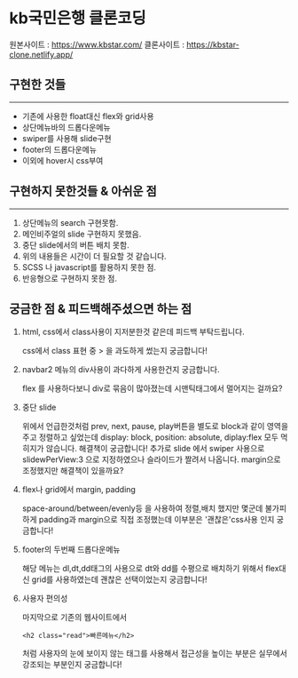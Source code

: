 # kb국민은행 클론코딩

원본사이트 : https://www.kbstar.com/
클론사이트 : https://kbstar-clone.netlify.app/

## 구현한 것들

---

- 기존에 사용한 float대신 flex와 grid사용
- 상단메뉴바의 드롭다운메뉴
- swiper를 사용해 slide구현
- footer의 드롭다운메뉴
- 이외에 hover시 css부여

## 구현하지 못한것들 & 아쉬운 점

---

1. 상단메뉴의 search 구현못함.
2. 메인비주얼의 slide 구현하지 못했음.
3. 중단 slide에서의 버튼 배치 못함.
4. 위의 내용들은 시간이 더 필요할 것 같습니다.
5. SCSS 나 javascript를 활용하지 못한 점.
6. 반응형으로 구현하지 못한 점.

## 궁금한 점 & 피드백해주셨으면 하는 점

1. html, css에서 class사용이 지저분한것 같은데 피드백 부탁드립니다.

   css에서 class 표현 중 > 을 과도하게 썼는지 궁금합니다!
2. navbar2 메뉴의 div사용이 과다하게 사용한건지 궁금합니다.

   flex 를 사용하다보니 div로 묶음이 많아졌는데 시맨틱태그에서 멀어지는 걸까요?
3. 중단 slide

   위에서 언급한것처럼 prev, next, pause, play버튼을 별도로 block과 같이 영역을 주고 정렬하고 싶었는데 display: block, position: absolute, diplay:flex 모두 먹히지가 않습니다. 해결책이 궁금합니다!
   추가로 slide 에서 swiper 사용으로 slidewPerView:3 으로 지정하였으나 슬라이드가 짤려서 나옵니다. margin으로 조정했지만 해결책이 있을까요?
4. flex나 grid에서 margin, padding

   space-around/between/evenly등 을 사용하여 정렬,배치 했지만 몇군데 불가피하게 padding과 margin으로 직접 조정했는데 이부분은 '괜찮은'css사용 인지 궁금합니다!
5. footer의 두번째 드롭다운메뉴

   해당 메뉴는 dl,dt,dd태그의 사용으로 dt와 dd를 수평으로 배치하기 위해서 flex대신 grid를 사용하였는데 괜찮은 선택이었는지 궁금합니다!
6. 사용자 편의성

   마지막으로 기존의 웹사이트에서
   ```
   <h2 class="read">빠른메뉴</h2>
   ```
   처럼 사용자의 눈에 보이지 않는 태그를 사용해서 접근성을 높이는 부분은 실무에서 강조되는 부분인지 궁금합니다!
